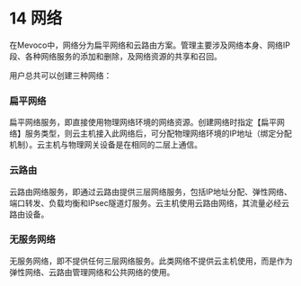 # 14 网络

在Mevoco中，网络分为扁平网络和云路由方案。管理主要涉及网络本身、网络IP段、各种网络服务的添加和删除，及网络资源的共享和召回。

用户总共可以创建三种网络：

### 扁平网络
扁平网络服务，即直接使用物理网络环境的网络资源。创建网络时指定【扁平网络】服务类型，则云主机接入此网络后，可分配物理网络环境的IP地址（绑定分配机制）。云主机与物理网关设备是在相同的二层上通信。

### 云路由
云路由网络服务，即通过云路由提供三层网络服务，包括IP地址分配、弹性网络、端口转发、负载均衡和IPsec隧道灯服务。云主机使用云路由网络，其流量必经云路由设备。

### 无服务网络
无服务网络，即不提供任何三层网络服务。此类网络不提供云主机使用，而是作为弹性网络、云路由管理网络和公共网络的使用。
